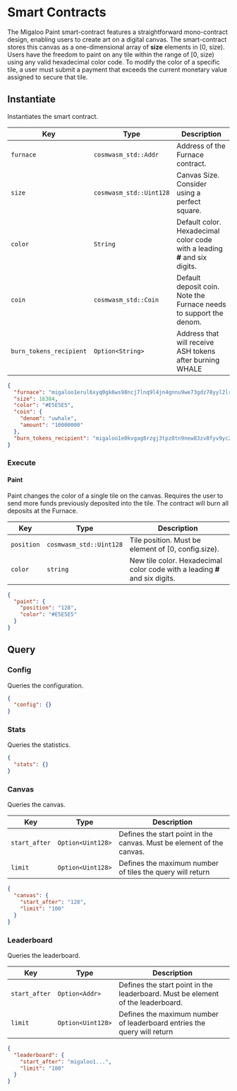 # Smart Contracts

The Migaloo Paint smart-contract features a straightforward mono-contract design, enabling users to create art on a digital canvas. The smart-contract stores this canvas as a one-dimensional array of **size** elements in [0, size). Users have the freedom to paint on any tile within the range of [0, size) using any valid hexadecimal color code. To modify the color of a specific tile, a user must submit a payment that exceeds the current monetary value assigned to secure that tile.

## Instantiate

Instantiates the smart contract.

| Key                     | Type                    | Description                                                                |
| ----------------------- | ----------------------- | -------------------------------------------------------------------------- |
| `furnace`               | `cosmwasm_std::Addr`    | Address of the Furnace contract.                                           |
| `size`                  | `cosmwasm_std::Uint128` | Canvas Size. Consider using a perfect square.                              |
| `color`                 | `String`                | Default color. Hexadecimal color code with a leading **#** and six digits. |
| `coin`                  | `cosmwasm_std::Coin`    | Default deposit coin. Note the Furnace needs to support the denom.         |
| `burn_tokens_recipient` | `Option<String>`        | Address that will receive ASH tokens after burning WHALE                   |

```json
{
  "furnace": "migaloo1erul6xyq0gk6ws98ncj7lnq9l4jn4gnnu9we73gdz78yyl2lr7qqrvcgup",
  "size": 16384,
  "color": "#E5E5E5",
  "coin": {
    "denom": "uwhale",
    "amount": "10000000"
  },
  "burn_tokens_recipient": "migaloo1e0kvgag8rzgj3tpz8tn9new83zv8fyv9yc2jxtnmv02hc3pn6jjswn3sc4"
}
```

### Execute

#### Paint

Paint changes the color of a single tile on the canvas. Requires the user to send more funds previously deposited into the tile. The contract will burn all deposits at the Furnace.

| Key        | Type                    | Description                                                                 |
| ---------- | ----------------------- | --------------------------------------------------------------------------- |
| `position` | `cosmwasm_std::Uint128` | Tile position. Must be element of [0, config.size).                         |
| `color`    | `string`                | New tile color. Hexadecimal color code with a leading **#** and six digits. |

```json
{
  "paint": {
    "position": "128",
    "color": "#E5E5E5"
  }
}
```

## Query

### Config

Queries the configuration.

```json
{
  "config": {}
}
```

### Stats

Queries the statistics.

```json
{
  "stats": {}
}
```

### Canvas

Queries the canvas.

| Key           | Type              | Description                                                           |
| ------------- | ----------------- | --------------------------------------------------------------------- |
| `start_after` | `Option<Uint128>` | Defines the start point in the canvas. Must be element of the canvas. |
| `limit`       | `Option<Uint128>` | Defines the maximum number of tiles the query will return             |

```json
{
  "canvas": {
    "start_after": "128",
    "limit": "100"
  }
}
```

### Leaderboard

Queries the leaderboard.

| Key           | Type              | Description                                                                     |
| ------------- | ----------------- | ------------------------------------------------------------------------------- |
| `start_after` | `Option<Addr>`    | Defines the start point in the leaderboard. Must be element of the leaderboard. |
| `limit`       | `Option<Uint128>` | Defines the maximum number of leaderboard entries the query will return         |

```json
{
  "leaderboard": {
    "start_after": "migaloo1...",
    "limit": "100"
  }
}
```

